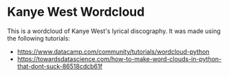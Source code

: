# Kanye West Wordcloud
This is a wordcloud of Kanye West's lyrical discography.
It was made using the following tutorials:
* https://www.datacamp.com/community/tutorials/wordcloud-python
* https://towardsdatascience.com/how-to-make-word-clouds-in-python-that-dont-suck-86518cdcb61f
